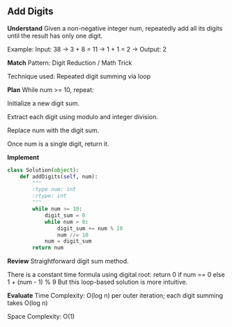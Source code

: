 ## Add Digits
**Understand**
Given a non-negative integer num, repeatedly add all its digits until the result has only one digit.

Example:
Input: 38 → 3 + 8 = 11 → 1 + 1 = 2 → Output: 2

**Match**
Pattern: Digit Reduction / Math Trick

Technique used: Repeated digit summing via loop

**Plan**
While num >= 10, repeat:

Initialize a new digit sum.

Extract each digit using modulo and integer division.

Replace num with the digit sum.

Once num is a single digit, return it.

**Implement**
```python
class Solution(object):
    def addDigits(self, num):
        """
        :type num: int
        :rtype: int
        """  
        while num >= 10: 
            digit_sum = 0
            while num > 0:
                digit_sum += num % 10
                num //= 10
            num = digit_sum
        return num
```
**Review**
Straightforward digit sum method.

There is a constant time formula using digital root:
return 0 if num == 0 else 1 + (num - 1) % 9
But this loop-based solution is more intuitive.

**Evaluate**
Time Complexity: O(log n) per outer iteration; each digit summing takes O(log n)

Space Complexity: O(1)